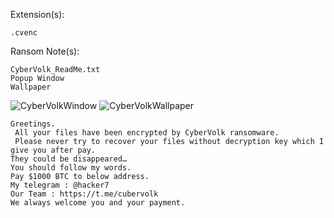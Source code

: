 Extension(s): 
```
.cvenc
```
Ransom Note(s): 
```
CyberVolk_ReadMe.txt
Popup Window
Wallpaper
```
![CyberVolkWindow](https://github.com/user-attachments/assets/e042ad87-9a3a-41d5-b65d-c4eb2ce80168)
![CyberVolkWallpaper](https://github.com/user-attachments/assets/fbceb06e-5f84-4323-b220-bb77ab972b42)
```
Greetings.
 All your files have been encrypted by CyberVolk ransomware.
 Please never try to recover your files without decryption key which I give you after pay. 
They could be disappeared… 
You should follow my words.
Pay $1000 BTC to below address.
My telegram : @hacker7
Our Team : https://t.me/cubervolk
We always welcome you and your payment.
```
